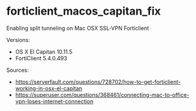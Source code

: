 # forticlient_macos_capitan_fix
Enabling split tunneling on Mac OSX SSL-VPN Forticlient

Versions:
- OS X El Capitan 10.11.5
- FortiClient 5.4.0.493

Sources:
- https://serverfault.com/questions/728702/how-to-get-forticlient-working-in-osx-el-capitan
- https://superuser.com/questions/368461/connecting-mac-to-office-vpn-loses-internet-connection
